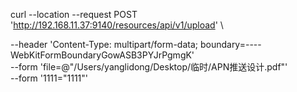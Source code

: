 curl --location --request POST 'http://192.168.11.37:9140/resources/api/v1/upload' \

--header 'Content-Type: multipart/form-data; boundary=----WebKitFormBoundaryGowASB3PYJrPgmgK' \
--form 'file=@"/Users/yanglidong/Desktop/临时/APN推送设计.pdf"' \
--form '1111="1111"'



